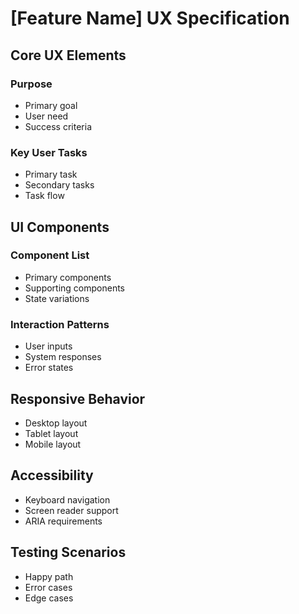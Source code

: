 # [Feature Name] UX Specification

## Core UX Elements
### Purpose
- Primary goal
- User need
- Success criteria

### Key User Tasks
- Primary task
- Secondary tasks
- Task flow

## UI Components
### Component List
- Primary components
- Supporting components
- State variations

### Interaction Patterns
- User inputs
- System responses
- Error states

## Responsive Behavior
- Desktop layout
- Tablet layout
- Mobile layout

## Accessibility
- Keyboard navigation
- Screen reader support
- ARIA requirements

## Testing Scenarios
- Happy path
- Error cases
- Edge cases
